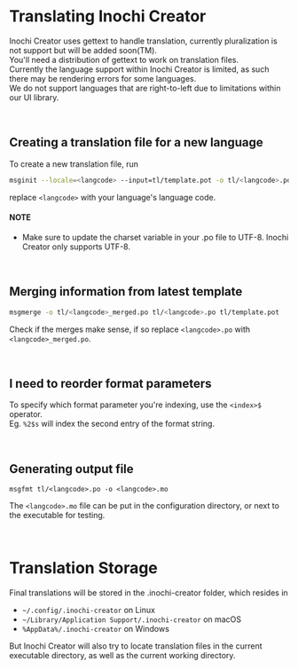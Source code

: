 # Translating Inochi Creator
Inochi Creator uses gettext to handle translation, currently pluralization is not support but will be added soon(TM).  
You'll need a distribution of gettext to work on translation files.  
Currently the language support within Inochi Creator is limited, as such there may be rendering errors for some languages.  
We do not support languages that are right-to-left due to limitations within our UI library.  

&nbsp;
&nbsp;

## Creating a translation file for a new language
To create a new translation file, run
```sh
msginit --locale=<langcode> --input=tl/template.pot -o tl/<langcode>.po
```
replace `<langcode>` with your language's language code.

#### NOTE
 * Make sure to update the charset variable in your .po file to UTF-8. Inochi Creator only supports UTF-8.

&nbsp;
&nbsp;

## Merging information from latest template
```sh
msgmerge -o tl/<langcode>_merged.po tl/<langcode>.po tl/template.pot
```

Check if the merges make sense, if so replace `<langcode>.po` with `<langcode>_merged.po`.

&nbsp;
&nbsp;

## I need to reorder format parameters
To specify which format parameter you're indexing, use the `<index>$` operator.  
Eg. `%2$s` will index the second entry of the format string.

&nbsp;
&nbsp;

## Generating output file
```
msgfmt tl/<langcode>.po -o <langcode>.mo
```
The `<langcode>.mo` file can be put in the configuration directory, or next to the executable for testing.

&nbsp;
&nbsp;

# Translation Storage
Final translations will be stored in the .inochi-creator folder, which resides in
 * `~/.config/.inochi-creator` on Linux
 * `~/Library/Application Support/.inochi-creator` on macOS
 * `%AppData%/.inochi-creator` on Windows

But Inochi Creator will also try to locate translation files in the current executable directory, as well as the current working directory.